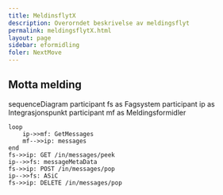 ```yaml
---
title: MeldinsflytX
description: Overorndet beskrivelse av meldingsflyt
permalink: meldingsflytX.html
layout: page
sidebar: eformidling
foler: NextMove
---
```




## Motta melding

<div class="mermaid">

sequenceDiagram
    participant fs as Fagsystem
    participant ip as Integrasjonspunkt
    participant mf  as Meldingsformidler

    loop
        ip->>mf: GetMessages
        mf-->>ip: messages
    end
    fs->>ip: GET /in/messages/peek 
    ip-->>fs: messageMetaData
    fs->>ip: POST /in/messages/pop
    ip-->>fs: ASiC
    fs->>ip: DELETE /in/messages/pop

</div>    
